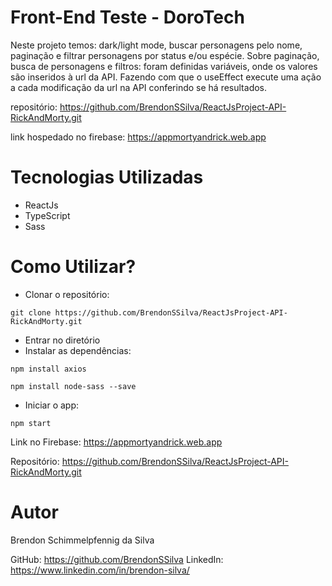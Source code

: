 # Front-End Teste - DoroTech

Neste projeto temos: dark/light mode, buscar personagens pelo nome, paginação e filtrar personagens por status e/ou espécie. 
Sobre paginação, busca de personagens e filtros: foram definidas variáveis, onde os valores são inseridos à url da API. Fazendo com que o useEffect execute uma ação a cada modificação da url na API conferindo se há resultados.

repositório: https://github.com/BrendonSSilva/ReactJsProject-API-RickAndMorty.git

link hospedado no firebase: https://appmortyandrick.web.app

# Tecnologias Utilizadas
- ReactJs
- TypeScript
- Sass

# Como Utilizar?

- Clonar o repositório:
~~~
git clone https://github.com/BrendonSSilva/ReactJsProject-API-RickAndMorty.git
~~~
- Entrar no diretório
- Instalar as dependências:
~~~
npm install axios
~~~
~~~
npm install node-sass --save
~~~
- Iniciar o app: 
~~~
npm start
~~~

Link no Firebase: https://appmortyandrick.web.app

Repositório: https://github.com/BrendonSSilva/ReactJsProject-API-RickAndMorty.git

# Autor
Brendon Schimmelpfennig da Silva

GitHub: https://github.com/BrendonSSilva
LinkedIn: https://www.linkedin.com/in/brendon-silva/